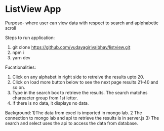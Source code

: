# ListView App

 Purpose- where user can view data with respect to search and aplphabetic scroll


Steps to run application:
1) git clone https://github.com/vudayagirivaibhav/listview.git
2) npm i 
3) yarn dev

Fucntionalities:
1) Click on any alphabet in right side to retreive the results upto 20. 
2) Click on load more button below to see the next page results 21-40 and so on.
3) Type in the search box to retrieve the results. The search matches chareacter group from 1st letter. 
4) If there is no data, it displays no data.


Background:
1)The data from excel is imported in mongo lab.
2 The connection to mongo lab and api to retrieve the results is in server.js
3) The search and select uses the api to access the data from database.


